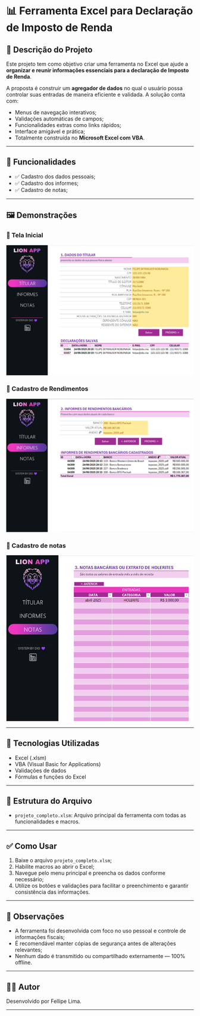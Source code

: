 # 📊 Ferramenta Excel para Declaração de Imposto de Renda

## 📝 Descrição do Projeto

Este projeto tem como objetivo criar uma ferramenta no Excel que ajude a **organizar e reunir informações essenciais para a declaração de Imposto de Renda**.  

A proposta é construir um **agregador de dados** no qual o usuário possa controlar suas entradas de maneira eficiente e validada. A solução conta com:

- Menus de navegação interativos;
- Validações automáticas de campos;
- Funcionalidades extras como links rápidos;
- Interface amigável e prática;
- Totalmente construída no **Microsoft Excel com VBA**.

---

## 🚀 Funcionalidades

- ✅ Cadastro dos dados pessoais;
- ✅ Cadastro dos informes;
- ✅ Cadastro de notas;

---

## 🖼️ Demonstrações

### 📌 Tela Inicial
![Tela Inicial](titular.png)

### 📌 Cadastro de Rendimentos
![Cadastro de Rendimentos](informes.png)

### 📌 Cadastro de notas
![Relatório Resumo](notas.png)

---

## 🧠 Tecnologias Utilizadas

- Excel (.xlsm)
- VBA (Visual Basic for Applications)
- Validações de dados
- Fórmulas e funções do Excel

---

## 📁 Estrutura do Arquivo

- `projeto_completo.xlsm`: Arquivo principal da ferramenta com todas as funcionalidades e macros.

---

## ✅ Como Usar

1. Baixe o arquivo `projeto_completo.xlsm`;
2. Habilite macros ao abrir o Excel;
3. Navegue pelo menu principal e preencha os dados conforme necessário;
4. Utilize os botões e validações para facilitar o preenchimento e garantir consistência das informações.

---

## 📌 Observações

- A ferramenta foi desenvolvida com foco no uso pessoal e controle de informações fiscais;
- É recomendável manter cópias de segurança antes de alterações relevantes;
- Nenhum dado é transmitido ou compartilhado externamente — 100% offline.

---

## 👨‍💻 Autor

Desenvolvido por Fellipe Lima.

---
